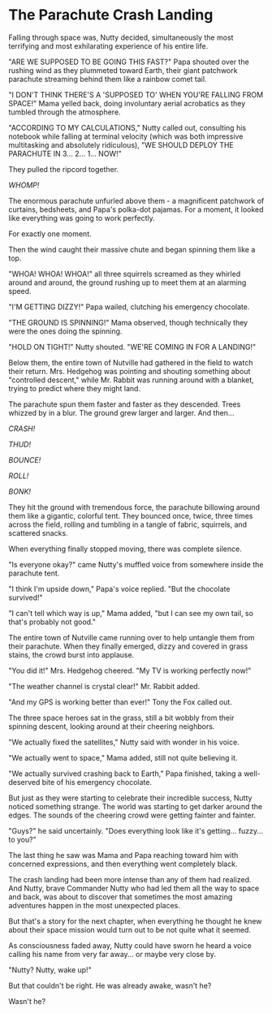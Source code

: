# The Parachute Crash Landing

Falling through space was, Nutty decided, simultaneously the most terrifying and most exhilarating experience of his entire life.

"ARE WE SUPPOSED TO BE GOING THIS FAST?" Papa shouted over the rushing wind as they plummeted toward Earth, their giant patchwork parachute streaming behind them like a rainbow comet tail.

"I DON'T THINK THERE'S A 'SUPPOSED TO' WHEN YOU'RE FALLING FROM SPACE!" Mama yelled back, doing involuntary aerial acrobatics as they tumbled through the atmosphere.

"ACCORDING TO MY CALCULATIONS," Nutty called out, consulting his notebook while falling at terminal velocity (which was both impressive multitasking and absolutely ridiculous), "WE SHOULD DEPLOY THE PARACHUTE IN 3... 2... 1... NOW!"

They pulled the ripcord together.

*WHOMP!*

The enormous parachute unfurled above them - a magnificent patchwork of curtains, bedsheets, and Papa's polka-dot pajamas. For a moment, it looked like everything was going to work perfectly.

For exactly one moment.

Then the wind caught their massive chute and began spinning them like a top.

"WHOA! WHOA! WHOA!" all three squirrels screamed as they whirled around and around, the ground rushing up to meet them at an alarming speed.

"I'M GETTING DIZZY!" Papa wailed, clutching his emergency chocolate.

"THE GROUND IS SPINNING!" Mama observed, though technically they were the ones doing the spinning.

"HOLD ON TIGHT!" Nutty shouted. "WE'RE COMING IN FOR A LANDING!"

Below them, the entire town of Nutville had gathered in the field to watch their return. Mrs. Hedgehog was pointing and shouting something about "controlled descent," while Mr. Rabbit was running around with a blanket, trying to predict where they might land.

The parachute spun them faster and faster as they descended. Trees whizzed by in a blur. The ground grew larger and larger. And then...

*CRASH!*

*THUD!*

*BOUNCE!*

*ROLL!*

*BONK!*

They hit the ground with tremendous force, the parachute billowing around them like a gigantic, colorful tent. They bounced once, twice, three times across the field, rolling and tumbling in a tangle of fabric, squirrels, and scattered snacks.

When everything finally stopped moving, there was complete silence.

"Is everyone okay?" came Nutty's muffled voice from somewhere inside the parachute tent.

"I think I'm upside down," Papa's voice replied. "But the chocolate survived!"

"I can't tell which way is up," Mama added, "but I can see my own tail, so that's probably not good."

The entire town of Nutville came running over to help untangle them from their parachute. When they finally emerged, dizzy and covered in grass stains, the crowd burst into applause.

"You did it!" Mrs. Hedgehog cheered. "My TV is working perfectly now!"

"The weather channel is crystal clear!" Mr. Rabbit added.

"And my GPS is working better than ever!" Tony the Fox called out.

The three space heroes sat in the grass, still a bit wobbly from their spinning descent, looking around at their cheering neighbors.

"We actually fixed the satellites," Nutty said with wonder in his voice.

"We actually went to space," Mama added, still not quite believing it.

"We actually survived crashing back to Earth," Papa finished, taking a well-deserved bite of his emergency chocolate.

But just as they were starting to celebrate their incredible success, Nutty noticed something strange. The world was starting to get darker around the edges. The sounds of the cheering crowd were getting fainter and fainter.

"Guys?" he said uncertainly. "Does everything look like it's getting... fuzzy... to you?"

The last thing he saw was Mama and Papa reaching toward him with concerned expressions, and then everything went completely black.

The crash landing had been more intense than any of them had realized. And Nutty, brave Commander Nutty who had led them all the way to space and back, was about to discover that sometimes the most amazing adventures happen in the most unexpected places.

But that's a story for the next chapter, when everything he thought he knew about their space mission would turn out to be not quite what it seemed.

As consciousness faded away, Nutty could have sworn he heard a voice calling his name from very far away... or maybe very close by.

"Nutty? Nutty, wake up!"

But that couldn't be right. He was already awake, wasn't he?

Wasn't he?